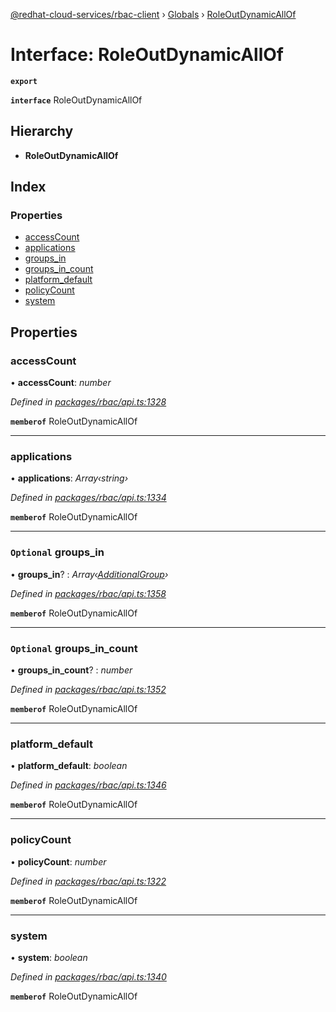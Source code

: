 [@redhat-cloud-services/rbac-client](../README.md) › [Globals](../globals.md) › [RoleOutDynamicAllOf](roleoutdynamicallof.md)

# Interface: RoleOutDynamicAllOf

**`export`** 

**`interface`** RoleOutDynamicAllOf

## Hierarchy

* **RoleOutDynamicAllOf**

## Index

### Properties

* [accessCount](roleoutdynamicallof.md#accesscount)
* [applications](roleoutdynamicallof.md#applications)
* [groups_in](roleoutdynamicallof.md#optional-groups_in)
* [groups_in_count](roleoutdynamicallof.md#optional-groups_in_count)
* [platform_default](roleoutdynamicallof.md#platform_default)
* [policyCount](roleoutdynamicallof.md#policycount)
* [system](roleoutdynamicallof.md#system)

## Properties

###  accessCount

• **accessCount**: *number*

*Defined in [packages/rbac/api.ts:1328](https://github.com/RedHatInsights/javascript-clients/blob/master/packages/rbac/api.ts#L1328)*

**`memberof`** RoleOutDynamicAllOf

___

###  applications

• **applications**: *Array‹string›*

*Defined in [packages/rbac/api.ts:1334](https://github.com/RedHatInsights/javascript-clients/blob/master/packages/rbac/api.ts#L1334)*

**`memberof`** RoleOutDynamicAllOf

___

### `Optional` groups_in

• **groups_in**? : *Array‹[AdditionalGroup](additionalgroup.md)›*

*Defined in [packages/rbac/api.ts:1358](https://github.com/RedHatInsights/javascript-clients/blob/master/packages/rbac/api.ts#L1358)*

**`memberof`** RoleOutDynamicAllOf

___

### `Optional` groups_in_count

• **groups_in_count**? : *number*

*Defined in [packages/rbac/api.ts:1352](https://github.com/RedHatInsights/javascript-clients/blob/master/packages/rbac/api.ts#L1352)*

**`memberof`** RoleOutDynamicAllOf

___

###  platform_default

• **platform_default**: *boolean*

*Defined in [packages/rbac/api.ts:1346](https://github.com/RedHatInsights/javascript-clients/blob/master/packages/rbac/api.ts#L1346)*

**`memberof`** RoleOutDynamicAllOf

___

###  policyCount

• **policyCount**: *number*

*Defined in [packages/rbac/api.ts:1322](https://github.com/RedHatInsights/javascript-clients/blob/master/packages/rbac/api.ts#L1322)*

**`memberof`** RoleOutDynamicAllOf

___

###  system

• **system**: *boolean*

*Defined in [packages/rbac/api.ts:1340](https://github.com/RedHatInsights/javascript-clients/blob/master/packages/rbac/api.ts#L1340)*

**`memberof`** RoleOutDynamicAllOf
